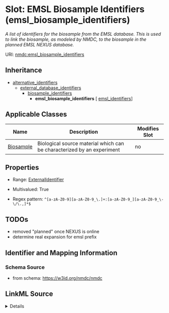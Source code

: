 # Slot: EMSL Biosample Identifiers (emsl_biosample_identifiers)


_A list of identifiers for the biosample from the EMSL database.  This is used to link the biosample, as modeled by NMDC, to the biosample in the planned EMSL NEXUS database._



URI: [nmdc:emsl_biosample_identifiers](https://w3id.org/nmdc/emsl_biosample_identifiers)




## Inheritance

* [alternative_identifiers](alternative_identifiers.md)
    * [external_database_identifiers](external_database_identifiers.md)
        * [biosample_identifiers](biosample_identifiers.md)
            * **emsl_biosample_identifiers** [ [emsl_identifiers](emsl_identifiers.md)]





## Applicable Classes

| Name | Description | Modifies Slot |
| --- | --- | --- |
[Biosample](Biosample.md) | Biological source material which can be characterized by an experiment |  no  |







## Properties

* Range: [ExternalIdentifier](ExternalIdentifier.md)

* Multivalued: True

* Regex pattern: `^[a-zA-Z0-9][a-zA-Z0-9_\.]+:[a-zA-Z0-9_][a-zA-Z0-9_\-\/\.,]*$`





## TODOs

* removed "planned" once NEXUS is online
* determine real expansion for emsl prefix

## Identifier and Mapping Information







### Schema Source


* from schema: https://w3id.org/nmdc/nmdc




## LinkML Source

<details>
```yaml
name: emsl_biosample_identifiers
description: A list of identifiers for the biosample from the EMSL database.  This
  is used to link the biosample, as modeled by NMDC, to the biosample in the planned
  EMSL NEXUS database.
title: EMSL Biosample Identifiers
todos:
- removed "planned" once NEXUS is online
- determine real expansion for emsl prefix
from_schema: https://w3id.org/nmdc/nmdc
rank: 1000
is_a: biosample_identifiers
mixins:
- emsl_identifiers
multivalued: true
alias: emsl_biosample_identifiers
domain_of:
- Biosample
range: external_identifier
pattern: ^[a-zA-Z0-9][a-zA-Z0-9_\.]+:[a-zA-Z0-9_][a-zA-Z0-9_\-\/\.,]*$

```
</details>